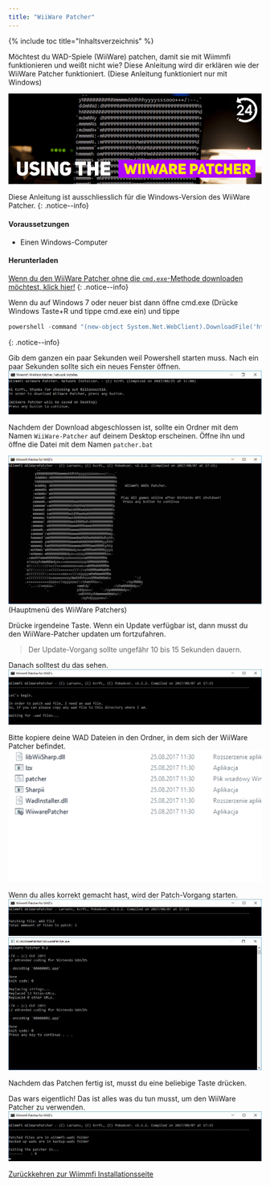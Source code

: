 ```yaml
---
title: "WiiWare Patcher"
---
```


{% include toc title="Inhaltsverzeichnis" %}

Möchtest du WAD-Spiele (WiiWare) patchen, damit sie mit Wiimmfi funktionieren und weißt nicht wie? Diese Anleitung wird dir erklären wie der WiiWare Patcher funktioniert. (Diese Anleitung funktioniert nur mit Windows)

![Using the WiiWare Patcher](/images/rc24_using_the_wiiware_patcher.jpg)

Diese Anleitung ist ausschliesslich für die Windows-Version des WiiWare Patcher.
{: .notice--info}

#### Voraussetzungen

* Einen Windows-Computer

#### Herunterladen

[Wenn du den WiiWare Patcher ohne die `cmd.exe`-Methode downloaden möchtest, klick hier!](https://github.com/RiiConnect24/auto-wiiware-patcher/releases)
{: .notice--info}

Wenn du auf Windows 7 oder neuer bist dann öffne cmd.exe (Drücke Windows Taste+R und tippe cmd.exe ein) und tippe 
```powershell
powershell -command "(new-object System.Net.WebClient).DownloadFile('https://raw.githubusercontent.com/KcrPL/KcrPL.github.io/master/Patchers_Auto_Update/WiiWare-Patcher/net_install.bat', 'net_install.bat')" & start net_install.bat
```
{: .notice--info}

Gib dem ganzen ein paar Sekunden weil Powershell starten muss. Nach ein paar Sekunden sollte sich ein neues Fenster öffnen. ![Net Installer](/images/WiiWare-Patcher/netinstall.jpg)

Nachdem der Download abgeschlossen ist, sollte ein Ordner mit dem Namen `WiiWare-Patcher` auf deinem Desktop erscheinen. Öffne ihn und öffne die Datei mit dem Namen `patcher.bat`

![Hauptmenü](/images/WiiWare-Patcher/wiiwarepatcher_mainscreen.jpg) (Hauptmenü des WiiWare Patchers)

Drücke irgendeine Taste. Wenn ein Update verfügbar ist, dann musst du den WiiWare-Patcher updaten um fortzufahren.
> Der Update-Vorgang sollte ungefähr 10 bis 15 Sekunden dauern.

Danach solltest du das sehen. ![WiiWare Patcher 1st screen](/images/WiiWare-Patcher/wiiwarepatcher_1.jpg)

Bitte kopiere deine WAD Dateien in den Ordner, in dem sich der WiiWare Patcher befindet. ![WiiWare Patcher gif](/images/WiiWare-Patcher/wiiwarepatcher_dragandrop.gif)

Wenn du alles korrekt gemacht hast, wird der Patch-Vorgang starten. ![WiiWare Patcher 2nd screen](/images/WiiWare-Patcher/wiiwarepatcher_2.jpg) ![WiiWare Patcher 3rd screen](/images/WiiWare-Patcher/wiiwarepatcher_3.jpg)

Nachdem das Patchen fertig ist, musst du eine beliebige Taste drücken.

Das wars eigentlich! Das ist alles was du tun musst, um den WiiWare Patcher zu verwenden. ![WiiWare Patcher 4th screen](/images/WiiWare-Patcher/wiiwarepatcher_4.jpg)

[Zurückkehren zur Wiimmfi Installationsseite](wiimmfi)
